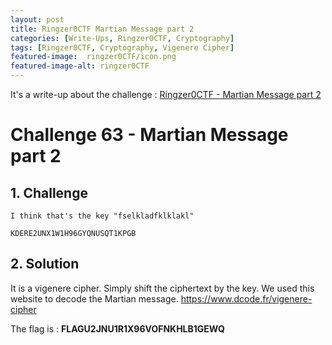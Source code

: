 ```yaml
---
layout: post
title: Ringzer0CTF Martian Message part 2
categories: [Write-Ups, Ringzer0CTF, Cryptography]
tags: [Ringzer0CTF, Cryptography, Vigenere Cipher]
featured-image:  ringzer0CTF/icon.png
featured-image-alt: ringzer0CTF
---
```


It's a write-up about the challenge : [Ringzer0CTF - Martian Message part 2](https://ringzer0ctf.com/challenges/63)

# Challenge 63 - Martian Message part 2

## 1. Challenge

```
I think that's the key "fselkladfklklakl"

KDERE2UNX1W1H96GYQNUSQT1KPGB 
```

## 2. Solution

It is a vigenere cipher. Simply shift the ciphertext by the key.
We used this website to decode the Martian message.
https://www.dcode.fr/vigenere-cipher

The flag is : **FLAGU2JNU1R1X96VOFNKHLB1GEWQ**